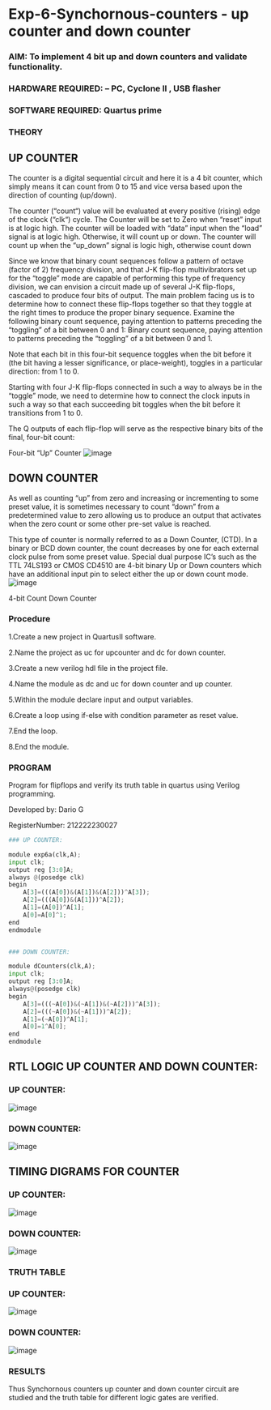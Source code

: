 # Exp-6-Synchornous-counters - up counter and down counter

### AIM: To implement 4 bit up and down counters and validate  functionality.
### HARDWARE REQUIRED:  – PC, Cyclone II , USB flasher
### SOFTWARE REQUIRED:   Quartus prime
### THEORY 

## UP COUNTER 
The counter is a digital sequential circuit and here it is a 4 bit counter, which simply means it can count from 0 to 15 and vice versa based upon the direction of counting (up/down). 

The counter (“count“) value will be evaluated at every positive (rising) edge of the clock (“clk“) cycle.
The Counter will be set to Zero when “reset” input is at logic high.
The counter will be loaded with “data” input when the “load” signal is at logic high. Otherwise, it will count up or down.
The counter will count up when the “up_down” signal is logic high, otherwise count down

Since we know that binary count sequences follow a pattern of octave (factor of 2) frequency division, and that J-K flip-flop multivibrators set up for the “toggle” mode are capable of performing this type of frequency division, we can envision a circuit made up of several J-K flip-flops, cascaded to produce four bits of output.
The main problem facing us is to determine how to connect these flip-flops together so that they toggle at the right times to produce the proper binary sequence.
Examine the following binary count sequence, paying attention to patterns preceding the “toggling” of a bit between 0 and 1:
Binary count sequence, paying attention to patterns preceding the “toggling” of a bit between 0 and 1.

Note that each bit in this four-bit sequence toggles when the bit before it (the bit having a lesser significance, or place-weight), toggles in a particular direction: from 1 to 0.



 
 

Starting with four J-K flip-flops connected in such a way to always be in the “toggle” mode, we need to determine how to connect the clock inputs in such a way so that each succeeding bit toggles when the bit before it transitions from 1 to 0.

The Q outputs of each flip-flop will serve as the respective binary bits of the final, four-bit count:

 
 

Four-bit “Up” Counter
![image](https://user-images.githubusercontent.com/36288975/169644758-b2f4339d-9532-40c5-af40-8f4f8c942e2c.png)



## DOWN COUNTER 

As well as counting “up” from zero and increasing or incrementing to some preset value, it is sometimes necessary to count “down” from a predetermined value to zero allowing us to produce an output that activates when the zero count or some other pre-set value is reached.

This type of counter is normally referred to as a Down Counter, (CTD). In a binary or BCD down counter, the count decreases by one for each external clock pulse from some preset value. Special dual purpose IC’s such as the TTL 74LS193 or CMOS CD4510 are 4-bit binary Up or Down counters which have an additional input pin to select either the up or down count mode.
![image](https://user-images.githubusercontent.com/36288975/169644844-1a14e123-7228-4ed8-81a9-eb937dff4ac8.png)


4-bit Count Down Counter
### Procedure
1.Create a new project in QuartusII software.

2.Name the project as uc for upcounter and dc for down counter.

3.Create a new verilog hdl file in the project file. 

4.Name the module as dc and uc for down counter and up counter.

5.Within the module declare input and output variables.

6.Create a loop using if-else with condition parameter as reset value.

7.End the loop. 

8.End the module.



### PROGRAM 
Program for flipflops  and verify its truth table in quartus using Verilog programming.

Developed by: Dario G

RegisterNumber:  212222230027



```python
### UP COUNTER:

module exp6a(clk,A);
input clk;
output reg [3:0]A;
always @(posedge clk)
begin
	A[3]=(((A[0])&(A[1])&(A[2]))^A[3]);
	A[2]=(((A[0])&(A[1]))^A[2]);
	A[1]=(A[0])^A[1];
	A[0]=A[0]^1;
end
endmodule


### DOWN COUNTER:

module dCounters(clk,A);
input clk;
output reg [3:0]A;
always@(posedge clk)
begin
	A[3]=(((~A[0])&(~A[1])&(~A[2]))^A[3]);
	A[2]=(((~A[0])&(~A[1]))^A[2]);
	A[1]=(~A[0])^A[1];
	A[0]=1^A[0];
end
endmodule


```

## RTL LOGIC UP COUNTER AND DOWN COUNTER:

### UP COUNTER:

![image](https://github.com/DARIOGEORGE/Exp-7-Synchornous-counters-/assets/118704873/df33edcc-a2b8-46d8-8761-3b8fb5f5cee5)


### DOWN COUNTER:


![image](https://github.com/DARIOGEORGE/Exp-7-Synchornous-counters-/assets/118704873/c1ce2d02-833f-41ba-9681-a1a5242a22f1)


## TIMING DIGRAMS FOR COUNTER  

### UP COUNTER:

![image](https://github.com/DARIOGEORGE/Exp-7-Synchornous-counters-/assets/118704873/2820b017-3e78-45ed-bba0-683c28f9517d)



### DOWN COUNTER:



![image](https://github.com/DARIOGEORGE/Exp-7-Synchornous-counters-/assets/118704873/072d2c7d-cfd7-4779-9445-02fb45d531e1)



### TRUTH TABLE

### UP COUNTER:

![image](https://github.com/DARIOGEORGE/Exp-7-Synchornous-counters-/assets/118704873/16f5d264-654f-4656-abcf-37d5ba7dc420)



### DOWN COUNTER:
![image](https://github.com/DARIOGEORGE/Exp-7-Synchornous-counters-/assets/118704873/0c2de025-74f4-40c0-96f0-287b14c9e0f1)




### RESULTS 
Thus Synchornous counters up counter and down counter circuit are studied and the truth table for different logic gates are verified.
